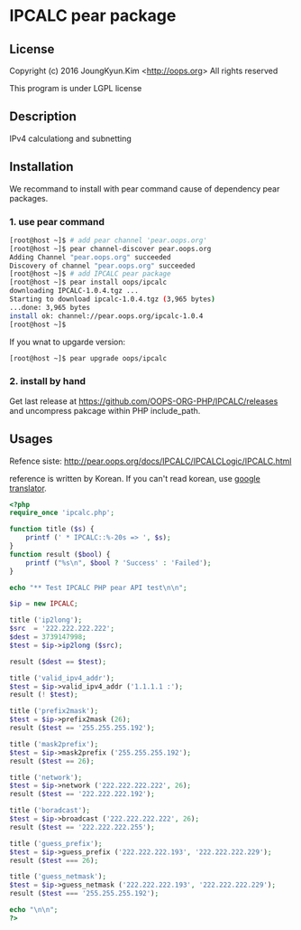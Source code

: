 # IPCALC pear package

## License

Copyright (c) 2016 JoungKyun.Kim &lt;http://oops.org&gt; All rights reserved

This program is under LGPL license

## Description

IPv4 calculationg and subnetting

## Installation

We recommand to install with pear command cause of dependency pear packages.

### 1. use pear command

```bash
[root@host ~]$ # add pear channel 'pear.oops.org'
[root@host ~]$ pear channel-discover pear.oops.org
Adding Channel "pear.oops.org" succeeded
Discovery of channel "pear.oops.org" succeeded
[root@host ~]$ # add IPCALC pear package
[root@host ~]$ pear install oops/ipcalc
downloading IPCALC-1.0.4.tgz ...
Starting to download ipcalc-1.0.4.tgz (3,965 bytes)
...done: 3,965 bytes
install ok: channel://pear.oops.org/ipcalc-1.0.4
[root@host ~]$
```

If you wnat to upgarde version:

```bash
[root@host ~]$ pear upgrade oops/ipcalc
```


### 2. install by hand

Get last release at https://github.com/OOPS-ORG-PHP/IPCALC/releases and uncompress pakcage within PHP include_path.

## Usages

Refence siste: http://pear.oops.org/docs/IPCALC/IPCALCLogic/IPCALC.html

reference is written by Korean. If you can't read korean, use [google translator](https://translate.google.com/translate?hl=ko&sl=ko&tl=en&u=http%3A%2F%2Fpear.oops.org%2Fdocs%2FIPCALC%2FIPCALCLogic%2FIPCALC.html&sandbox=1).


```php
<?php
require_once 'ipcalc.php';

function title ($s) {
	printf (' * IPCALC::%-20s => ', $s);
}
function result ($bool) {
	printf ("%s\n", $bool ? 'Success' : 'Failed');
}

echo "** Test IPCALC PHP pear API test\n\n";

$ip = new IPCALC;

title ('ip2long');
$src  = '222.222.222.222';
$dest = 3739147998;
$test = $ip->ip2long ($src);

result ($dest == $test);

title ('valid_ipv4_addr');
$test = $ip->valid_ipv4_addr ('1.1.1.1 :');
result (! $test);

title ('prefix2mask');
$test = $ip->prefix2mask (26);
result ($test == '255.255.255.192');

title ('mask2prefix');
$test = $ip->mask2prefix ('255.255.255.192');
result ($test == 26);

title ('network');
$test = $ip->network ('222.222.222.222', 26);
result ($test == '222.222.222.192');

title ('boradcast');
$test = $ip->broadcast ('222.222.222.222', 26);
result ($test == '222.222.222.255');

title ('guess_prefix');
$test = $ip->guess_prefix ('222.222.222.193', '222.222.222.229');
result ($test === 26);

title ('guess_netmask');
$test = $ip->guess_netmask ('222.222.222.193', '222.222.222.229');
result ($test === '255.255.255.192');

echo "\n\n";
?>
```
